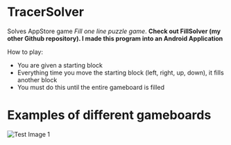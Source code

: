 TracerSolver
======================================================================================================================
Solves AppStore game *Fill one line puzzle game*. 
**Check out FillSolver (my other Github repository). I made this program into an Android Application**

How to play:
* You are given a starting block
* Everything time you move the starting block (left, right, up, down), it fills another block
* You must do this until the entire gameboard is filled

Examples of different gameboards
==================
![Test Image 1](https://lh3.googleusercontent.com/oVIAmiNUH4y-mTvNIRhseJ8JNKEDB6WNr8-FNYRTV7178vnpDs0KONHes4MxyqNF_kw)
